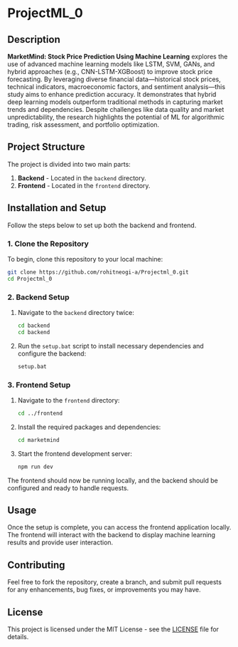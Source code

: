 
# ProjectML_0

## Description
**MarketMind: Stock Price Prediction Using Machine Learning** explores the use of advanced machine learning models like LSTM, SVM, GANs, and hybrid approaches (e.g., CNN-LSTM-XGBoost) to improve stock price forecasting. By leveraging diverse financial data—historical stock prices, technical indicators, macroeconomic factors, and sentiment analysis—this study aims to enhance prediction accuracy. It demonstrates that hybrid deep learning models outperform traditional methods in capturing market trends and dependencies. Despite challenges like data quality and market unpredictability, the research highlights the potential of ML for algorithmic trading, risk assessment, and portfolio optimization.

## Project Structure

The project is divided into two main parts:

1. **Backend** - Located in the `backend` directory.
2. **Frontend** - Located in the `frontend` directory.

## Installation and Setup

Follow the steps below to set up both the backend and frontend.

### 1. Clone the Repository

To begin, clone this repository to your local machine:

```bash
git clone https://github.com/rohitneogi-a/Projectml_0.git
cd Projectml_0
```

### 2. Backend Setup

1. Navigate to the `backend` directory twice:
   ```bash
   cd backend
   cd backend
   ```

2. Run the `setup.bat` script to install necessary dependencies and configure the backend:
   ```bash
   setup.bat
   ```

### 3. Frontend Setup

1. Navigate to the `frontend` directory:
   ```bash
   cd ../frontend
   ```

2. Install the required packages and dependencies:
   ```bash
   cd marketmind
   ```

3. Start the frontend development server:
   ```bash
   npm run dev
   ```

The frontend should now be running locally, and the backend should be configured and ready to handle requests.

## Usage

Once the setup is complete, you can access the frontend application locally. The frontend will interact with the backend to display machine learning results and provide user interaction.

## Contributing

Feel free to fork the repository, create a branch, and submit pull requests for any enhancements, bug fixes, or improvements you may have.

## License

This project is licensed under the MIT License - see the [LICENSE](LICENSE) file for details.
```
